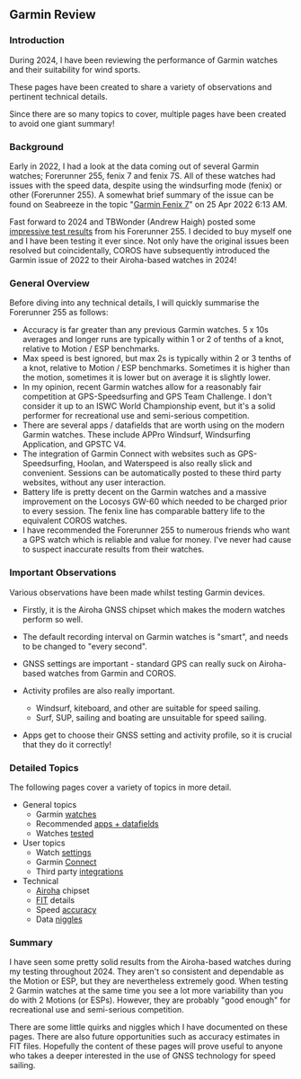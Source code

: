 ## Garmin Review

### Introduction

During 2024, I have been reviewing the performance of Garmin watches and their suitability for wind sports.

These pages have been created to share a variety of observations and pertinent technical details.

Since there are so many topics to cover, multiple pages have been created to avoid one giant summary!



### Background

Early in 2022, I had a look at the data coming out of several Garmin watches; Forerunner 255, fenix 7 and fenix 7S. All of these watches had issues with the speed data, despite using the windsurfing mode (fenix) or other (Forerunner 255). A somewhat brief summary of the issue can be found on Seabreeze in the topic "[Garmin Fenix 7](https://www.seabreeze.com.au/forums/Windsurfing/Gps/Garmin-Fenix-7?page=2)" on 25 Apr 2022 6:13 AM.

Fast forward to 2024 and TBWonder (Andrew Haigh) posted some [impressive test results](https://www.seabreeze.com.au/forums/Windsurfing/Gps/Garmin-255-vs-Mini-Motion-vs-ESP-logger) from his Forerunner 255. I decided to buy myself one and I have been testing it ever since. Not only have the original issues been resolved but coincidentally, COROS have subsequently introduced the Garmin issue of 2022 to their Airoha-based watches in 2024!



### General Overview

Before diving into any technical details, I will quickly summarise the Forerunner 255 as follows:

- Accuracy is far greater than any previous Garmin watches. 5 x 10s averages and longer runs are typically within 1 or 2 of tenths of a knot, relative to Motion / ESP benchmarks.
- Max speed is best ignored, but max 2s is typically within 2 or 3 tenths of a knot, relative to Motion / ESP benchmarks. Sometimes it is higher than the motion, sometimes it is lower but on average it is slightly lower.
- In my opinion, recent Garmin watches allow for a reasonably fair competition at GPS-Speedsurfing and GPS Team Challenge. I don't consider it up to an ISWC World Championship event, but it's a solid performer for recreational use and semi-serious competition.
- There are several apps / datafields that are worth using on the modern Garmin watches. These include APPro Windsurf, Windsurfing Application, and GPSTC V4.
- The integration of Garmin Connect with websites such as GPS-Speedsurfing, Hoolan, and Waterspeed is also really slick and convenient. Sessions can be automatically posted to these third party websites, without any user interaction.
- Battery life is pretty decent on the Garmin watches and a massive improvement on the Locosys GW-60 which needed to be charged prior to every session. The fenix line has comparable battery life to the equivalent COROS watches.
- I have recommended the Forerunner 255 to numerous friends who want a GPS watch which is reliable and value for money. I've never had cause to suspect inaccurate results from their watches.



### Important Observations

Various observations have been made whilst testing Garmin devices.

- Firstly, it is the Airoha GNSS chipset which makes the modern watches perform so well. 
- The default recording interval on Garmin watches is "smart", and needs to be changed to "every second".
- GNSS settings are important - standard GPS can really suck on Airoha-based watches from Garmin and COROS.
- Activity profiles are also really important.
  - Windsurf, kiteboard, and other are suitable for speed sailing.
  - Surf, SUP, sailing and boating are unsuitable for speed sailing.

- Apps get to choose their GNSS setting and activity profile, so it is crucial that they do it correctly!



### Detailed Topics

The following pages cover a variety of topics in more detail.

- General topics
  - Garmin [watches](../watches/README.md)
  - Recommended [apps + datafields](apps.md)
  - Watches [tested](tested.md)
- User topics
  - Watch [settings](settings.md)
  - Garmin [Connect](connect.md)
  - Third party [integrations](integrations.md)
- Technical
  - [Airoha](airoha.md) chipset
  - [FIT](fit.md) details
  - Speed [accuracy](accuracy.md)
  - Data [niggles](niggles.md)



### Summary

I have seen some pretty solid results from the Airoha-based watches during my testing throughout 2024. They aren't so consistent and dependable as the Motion or ESP, but they are nevertheless extremely good. When testing 2 Garmin watches at the same time you see a lot more variability than you do with 2 Motions (or ESPs). However, they are probably "good enough" for recreational use and semi-serious competition.

There are some little quirks and niggles which I have documented on these pages. There are also future opportunities such as accuracy estimates in FIT files. Hopefully the content of these pages will prove useful to anyone who takes a deeper interested in the use of GNSS technology for speed sailing.

